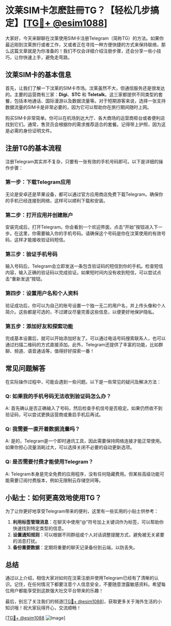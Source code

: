 # 汶莱SIM卡怎麽註冊TG？【轻松几步搞定】[[TG💪+ @esim1088](https://t.me/s/esim1088)]

大家好，今天来聊聊在汶莱使用SIM卡注册Telegram（简称TG）的方法。如果你最近刚到汶莱旅行或者工作，又或者正在寻找一种方便快捷的方式来保持联络，那么这篇文章就是为你准备的！我们不仅会详细介绍注册步骤，还会分享一些小技巧，让你快速上手，避免走弯路。

## 汶莱SIM卡的基本信息

首先，让我们了解一下汶莱的SIM卡市场。汶莱虽然不大，但通信服务还是很发达的。主要的运营商有三家：**Digi**、**STC** 和 **Teletalk**。这三家都提供不同类型的套餐，包括本地通话、国际漫游以及数据流量等。对于短期游客来说，选择一张支持数据流量的SIM卡是非常必要的，因为它可以帮助你在旅行期间随时上网。

购买SIM卡非常简单。你可以在机场到达大厅、各大商场的运营商柜台或者便利店找到它们。通常，售货员会根据你的需求推荐适合的套餐。记得带上护照，因为这是必需的身份证明文件。

## 注册TG的基本流程

注册Telegram其实并不复杂，只要有一张有效的手机号码即可。以下是详细的操作步骤：

### 第一步：下载Telegram应用
无论是安卓还是苹果设备，都可以通过官方应用商店免费下载Telegram。确保你的手机已经连接到网络，这样可以顺利下载和安装。

### 第二步：打开应用并创建账户
安装完成后，打开Telegram。你会看到一个欢迎界面，点击“开始”按钮进入下一步。在这里，你需要输入你的手机号码。请确保这个号码是你在汶莱使用的有效号码，这样才能接收验证码短信。

### 第三步：验证手机号码
输入号码后，Telegram会立即发送一条包含验证码的短信到你的手机。检查短信内容，输入正确的验证码以完成验证。如果短时间内没有收到短信，可以尝试点击“重新发送”按钮。

### 第四步：设置用户名和个人资料
验证成功后，你可以为自己的账号设置一个独一无二的用户名，并上传头像和个人简介。这些都是可选的，不过建议尽量完善这些信息，以便更好地保护隐私。

### 第五步：添加好友和探索功能
完成基本设置后，就可以开始添加好友了。可以通过电话号码搜索联系人，也可以通过扫描二维码的方式直接添加。此外，Telegram还提供了丰富的功能，比如群聊、频道、语音通话等，值得好好探索一番！

## 常见问题解答

在实际操作过程中，可能会遇到一些问题。以下是一些常见的疑问及解决方法：

### Q: 如果我的手机号码无法收到验证码怎么办？
A: 首先确认是否正确输入了号码，然后检查手机信号是否稳定。如果仍然收不到验证码，可以尝试更换运营商或重启手机后再试。

### Q: 我需要一直开着数据流量吗？
A: 是的，Telegram是一个即时通讯工具，因此需要保持网络连接才能正常使用。如果你担心流量消耗过大，可以选择关闭不必要的自动更新选项。

### Q: 是否需要付费才能使用Telegram？
A: Telegram本身是完全免费的应用程序，没有任何隐藏费用。但某些高级功能可能需要订阅付费版本，例如无限制云存储空间等。

## 小贴士：如何更高效地使用TG？

为了让你更好地享受Telegram带来的便利，这里有一些实用的小贴士供参考：

1. **利用标签管理消息**：在聊天中使用“@”符号加上关键词作为标签，可以帮助你快速找到特定类型的信息。
2. **设置通知规则**：可以根据不同群组或个人对话调整提醒方式，避免被无关紧要的消息打扰。
3. **备份重要数据**：定期将重要的聊天记录备份到云端，以防丢失。

## 总结

通过以上介绍，相信大家对如何在汶莱注册并使用Telegram已经有了清晰的认识。记住，在任何情况下都要注意个人信息安全，不要随意泄露敏感资料。希望每位用户都能享受到这款强大社交平台带来的乐趣！

最后，别忘了关注我们的频道[[TG💪+ @esim1088](https://t.me/s/esim1088)]，获取更多关于海外生活的小知识哦！祝大家玩得开心，交流顺畅！

[[TG💪+ @esim1088](https://t.me/s/esim1088) ![Image](https://i.postimg.cc/4NQfJmqS/Snipaste-2025-05-13-00-14-12.png)]